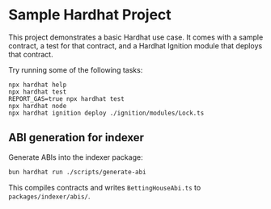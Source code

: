 # Sample Hardhat Project

This project demonstrates a basic Hardhat use case. It comes with a sample contract, a test for that contract, and a Hardhat Ignition module that deploys that contract.

Try running some of the following tasks:

```shell
npx hardhat help
npx hardhat test
REPORT_GAS=true npx hardhat test
npx hardhat node
npx hardhat ignition deploy ./ignition/modules/Lock.ts
```

## ABI generation for indexer

Generate ABIs into the indexer package:

```bash
bun hardhat run ./scripts/generate-abi
```

This compiles contracts and writes `BettingHouseAbi.ts` to `packages/indexer/abis/`.
